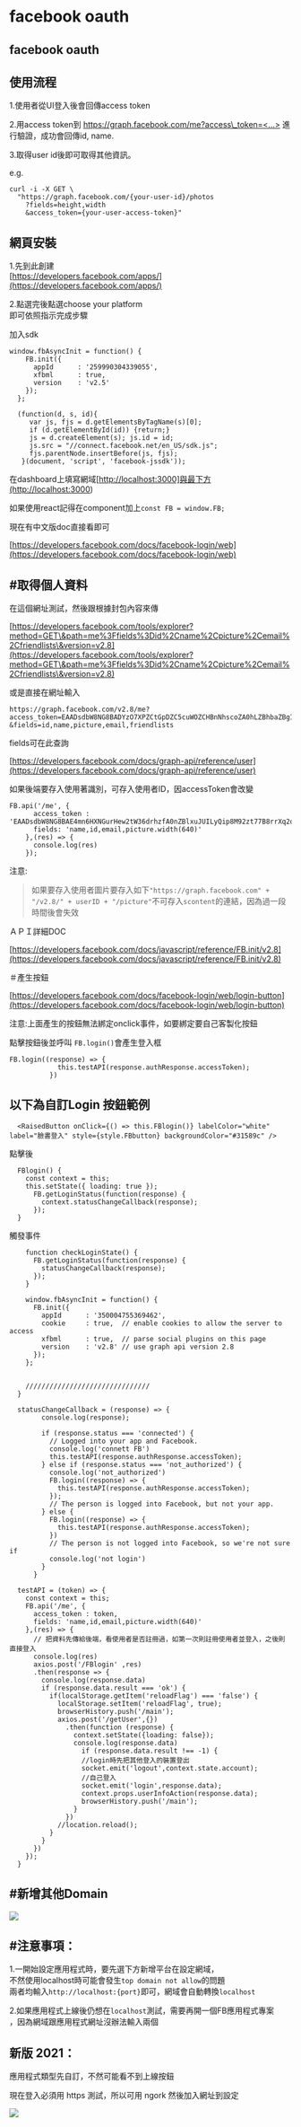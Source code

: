 # facebook oauth

## facebook oauth

## 使用流程

1.使用者從UI登入後會回傳access token

2.用access token到 [https://graph.facebook.com/me?access\_token=<...>](https://graph.facebook.com/me?access\_token=EAAEZBU9UdDfYBAECdk1FZAyeHpgmYbhL5yGbmqE5om58AVprJrN2xgDh90QMVxNSfH97mIoRTdRK0GHjyPbFZAbMipy7O1tXS8z7pOQRJlIdWqFdj0QuZBiOegV1ZCfXjR0YdaeXagm4H0bXSAEKHWQGqFqWIBz2ViSZBLBpb1VVA9K3ZBCZBeKnYo6aW8a9DcYfW4Ce6n5uaQZDZD) 進行驗證，成功會回傳id, name.

3.取得user id後即可取得其他資訊。

e.g.

```
curl -i -X GET \
  "https://graph.facebook.com/{your-user-id}/photos
    ?fields=height,width
    &access_token={your-user-access-token}"
```

## 網頁安裝

1.先到此創建\
[https://developers.facebook.com/apps/](https://developers.facebook.com/apps/)

2.點選完後點選choose your platform\
即可依照指示完成步驟

加入sdk

```
window.fbAsyncInit = function() {
    FB.init({
      appId      : '259990304339055',
      xfbml      : true,
      version    : 'v2.5'
    });
  };

  (function(d, s, id){
     var js, fjs = d.getElementsByTagName(s)[0];
     if (d.getElementById(id)) {return;}
     js = d.createElement(s); js.id = id;
     js.src = "//connect.facebook.net/en_US/sdk.js";
     fjs.parentNode.insertBefore(js, fjs);
   }(document, 'script', 'facebook-jssdk'));
```

在dashboard上填寫網域\[[http://localhost:3000\]與最下方(http://localhost:3000](http://localhost/:3000]%E8%88%87%E6%9C%80%E4%B8%8B%E6%96%B9\(http://localhost:3000))

如果使用react記得在component加上`const FB = window.FB;`

現在有中文版doc直接看即可

[https://developers.facebook.com/docs/facebook-login/web](https://developers.facebook.com/docs/facebook-login/web)

## #取得個人資料

在這個網址測試，然後跟根據封包內容來傳

[https://developers.facebook.com/tools/explorer?method=GET\&path=me%3Ffields%3Did%2Cname%2Cpicture%2Cemail%2Cfriendlists\&version=v2.8](https://developers.facebook.com/tools/explorer?method=GET\&path=me%3Ffields%3Did%2Cname%2Cpicture%2Cemail%2Cfriendlists\&version=v2.8)

或是直接在網址輸入

```
https://graph.facebook.com/v2.8/me?access_token=EAADsdbW8NG8BADYzO7XPZCtGpDZC5cuWOZCHBnNhscoZA0hLZBhbaZBgIcB4mN5ZBt4FtivyOENqK6H8eylhk5ywZCraxYQn6QrZAmi4w6Dy8OtVUKSAvZBjii4y91JH2B0s3kTI2xPcXWOlO3t027UnZBWRWnUSHRYWTzKZBlrz7E1BAgZDZD
&fields=id,name,picture,email,friendlists
```

fields可在此查詢

[https://developers.facebook.com/docs/graph-api/reference/user](https://developers.facebook.com/docs/graph-api/reference/user)

如果後端要存入使用著識別，可存入使用者ID，因accessToken會改變

```
FB.api('/me', {
      access_token : 'EAADsdbW8NG8BAE4mn6HXNGurHew2tW36drhzfA0nZBlxuJUILyQip8M92zt77B8rrXq2o4D3pcZC7sNP5KNgfiLBZCVVYBqKUp5xofZBsvMzFmSpt0c9KWcmmdHugUZBQtVNpoerKj4G0yaVm49vtis34iSPlCZAnEswMTNZCzwwwZDZD',
      fields: 'name,id,email,picture.width(640)'
    },(res) => {
      console.log(res)
    });
```

注意:

> 如果要存入使用者圖片要存入如下`"https://graph.facebook.com" + "/v2.8/" + userID + "/picture"`不可存入`scontent`的連結，因為過一段時間後會失效

ＡＰＩ詳細DOC

[https://developers.facebook.com/docs/javascript/reference/FB.init/v2.8](https://developers.facebook.com/docs/javascript/reference/FB.init/v2.8)

＃產生按鈕

[https://developers.facebook.com/docs/facebook-login/web/login-button](https://developers.facebook.com/docs/facebook-login/web/login-button)

注意:上面產生的按鈕無法綁定onclick事件，如要綁定要自己客製化按鈕

點擊按鈕後並呼叫 `FB.login()`會產生登入框

```
FB.login((response) => {
            this.testAPI(response.authResponse.accessToken);
          })
```

## 以下為自訂Login 按鈕範例

```
  <RaisedButton onClick={() => this.FBlogin()} labelColor="white" label="臉書登入" style={style.FBbutton} backgroundColor="#31589c" />
```

點擊後

```
  FBlogin() {
    const context = this;
    this.setState({ loading: true });
      FB.getLoginStatus(function(response) {
        context.statusChangeCallback(response);
      });
  }
```

觸發事件

```
    function checkLoginState() {
      FB.getLoginStatus(function(response) {
        statusChangeCallback(response);
      });
    }

    window.fbAsyncInit = function() {
      FB.init({
        appId      : '350004755369462',
        cookie     : true,  // enable cookies to allow the server to access
        xfbml      : true,  // parse social plugins on this page
        version    : 'v2.8' // use graph api version 2.8
      });
    };


    ///////////////////////////////
  }

  statusChangeCallback = (response) => {
        console.log(response);

        if (response.status === 'connected') {
          // Logged into your app and Facebook.
          console.log('connett FB')
          this.testAPI(response.authResponse.accessToken);
        } else if (response.status === 'not_authorized') {
          console.log('not_authorized')
          FB.login((response) => {
            this.testAPI(response.authResponse.accessToken);
          });
          // The person is logged into Facebook, but not your app.
        } else {
          FB.login((response) => {
            this.testAPI(response.authResponse.accessToken);
          })
          // The person is not logged into Facebook, so we're not sure if
          console.log('not login')
        }
      }

  testAPI = (token) => {
    const context = this;
    FB.api('/me', {
      access_token : token,
      fields: 'name,id,email,picture.width(640)'
    },(res) => {
      // 把資料先傳給後端，看使用者是否註冊過，如第一次則註冊使用者並登入，之後則直接登入
      console.log(res)
      axios.post('/FBlogin' ,res)
      .then(response => {
        console.log(response.data)
        if (response.data.result === 'ok') {
          if(localStorage.getItem('reloadFlag') === 'false') {
            localStorage.setItem('reloadFlag', true);
            browserHistory.push('/main');
            axios.post('/getUser',{})
              .then(function (response) {
                context.setState({loading: false});
                console.log(response.data)
                  if (response.data.result !== -1) {
                  //login時先把其他登入的裝置登出
                  socket.emit('logout',context.state.account);
                  //自己登入
                  socket.emit('login',response.data);
                  context.props.userInfoAction(response.data);
                  browserHistory.push('/main');
                }
              })
            //location.reload();
          }
        }
      })
    });
  }
```

## #新增其他Domain

![](../../.gitbook/assets/858.png)

## #注意事項：

1.一開始設定應用程式時，要先選下方新增平台在設定網域，\
不然使用localhost時可能會發生`top domain not allow`的問題\
兩者均輸入`http://localhost:{port}`即可，網域會自動轉換`localhost`

2.如果應用程式上線後仍想在`localhost`測試，需要再開一個FB應用程式專案\
，因為網域跟應用程式網址沒辦法輸入兩個

## 新版 2021：

應用程式類型先自訂，不然可能看不到上線按鈕

現在登入必須用 https 測試，所以可用 ngork 然後加入網址到設定

![](<../../.gitbook/assets/截圖 2021-02-03 下午2.01.55.png>)
